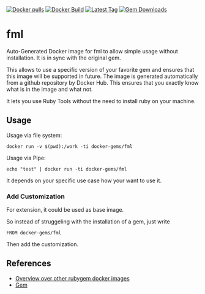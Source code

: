 [![Docker pulls](https://img.shields.io/docker/pulls/rubygem/fml.svg)](https://hub.docker.com/r/rubygem/fml/)
[![Docker Build](https://img.shields.io/docker/automated/rubygem/fml.svg)](https://hub.docker.com/r/rubygem/fml/)
[![Latest Tag](https://img.shields.io/github/tag/docker-rubygem/fml.svg)](https://hub.docker.com/r/rubygem/fml/)
[![Gem Downloads](https://img.shields.io/gem/dt/fml.svg)](https://rubygems.org/gems/fml/)
# fml

Auto-Generated Docker image for fml to allow simple usage without installation.
It is in sync with the original gem.

This allows to use a specific version of your favorite gem and ensures that this image will be supported in future.
The image is generated automatically from a github repository by Docker Hub.
This ensures that you exactly know what is in the image and what not.

It lets you use Ruby Tools without the need to install ruby on your machine.

## Usage

Usage via file system:

`docker run -v $(pwd):/work -ti docker-gems/fml`

Usage via Pipe:

`echo "test" | docker run -ti docker-gems/fml`

It depends on your specific use case how your want to use it.

### Add Customization

For extension, it could be used as base image.

So instead of struggeling with the installation of a gem, just write

`FROM docker-gems/fml`

Then add the customization.

## References

 - [Overview over other rubygem docker images](https://github.com/thinkbot/docker-rubygem)
 - [Gem](https://rubygems.org/gems/fml/)
